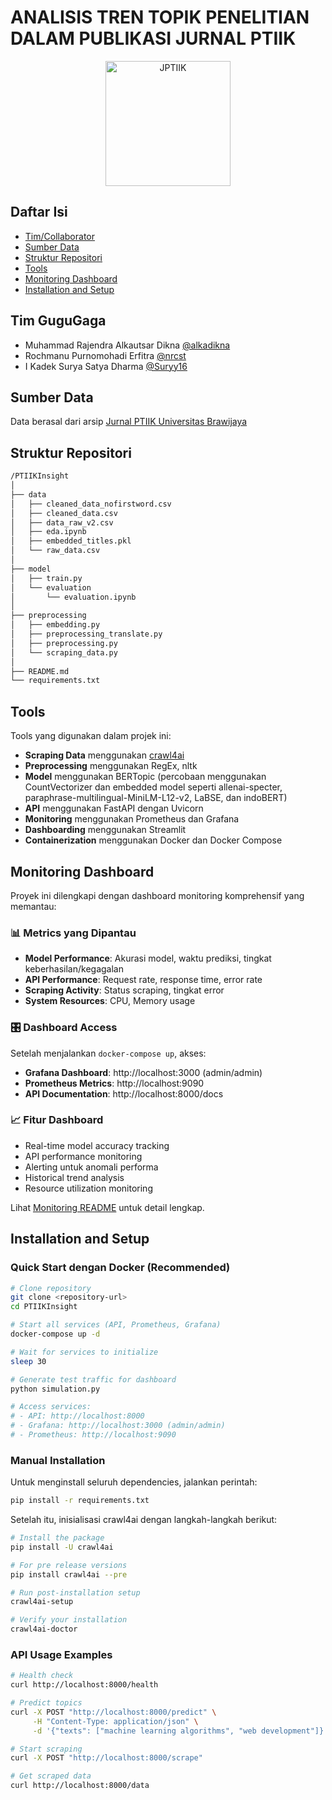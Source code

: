 # ANALISIS TREN TOPIK PENELITIAN DALAM PUBLIKASI JURNAL PTIIK

<p align="center">
  <img src="https://github.com/user-attachments/assets/51ba4164-4edc-4c26-bdb2-e21cfbc94abd" alt="JPTIIK" height="200"/>
</p>

## Daftar Isi
- [Tim/Collaborator](#tim-gugugaga)
- [Sumber Data](#sumber-data)
- [Struktur Repositori](#struktur-repositori)
- [Tools](#tools)
- [Monitoring Dashboard](#monitoring-dashboard)
- [Installation and Setup](#installation-and-setup)

## Tim GuguGaga
- Muhammad Rajendra Alkautsar Dikna [@alkadikna](http://github.com/alkadikna)
- Rochmanu Purnomohadi Erfitra [@nrcst](http://github.com/nrcst)
- I Kadek Surya Satya Dharma [@Suryy16](http://github.com/suryy16)

## Sumber Data
Data berasal dari arsip [Jurnal PTIIK Universitas Brawijaya](https://j-ptiik.ub.ac.id/index.php/j-ptiik/issue/archive)

## Struktur Repositori
```bash
/PTIIKInsight  
│  
├── data  
│   ├── cleaned_data_nofirstword.csv  
│   ├── cleaned_data.csv  
│   ├── data_raw_v2.csv  
│   ├── eda.ipynb  
│   ├── embedded_titles.pkl  
│   └── raw_data.csv  
│  
├── model  
│   ├── train.py  
│   └── evaluation  
│       └── evaluation.ipynb  
│  
├── preprocessing  
│   ├── embedding.py  
│   ├── preprocessing_translate.py  
│   ├── preprocessing.py  
│   └── scraping_data.py  
│  
├── README.md 
└── requirements.txt
```

## Tools
Tools yang digunakan dalam projek ini:
- **Scraping Data** menggunakan [crawl4ai](https://github.com/unclecode/crawl4ai)
- **Preprocessing** menggunakan RegEx, nltk
- **Model** menggunakan BERTopic (percobaan menggunakan CountVectorizer dan embedded model seperti allenai-specter, paraphrase-multilingual-MiniLM-L12-v2, LaBSE, dan indoBERT)
- **API** menggunakan FastAPI dengan Uvicorn
- **Monitoring** menggunakan Prometheus dan Grafana
- **Dashboarding** menggunakan Streamlit
- **Containerization** menggunakan Docker dan Docker Compose

## Monitoring Dashboard

Proyek ini dilengkapi dengan dashboard monitoring komprehensif yang memantau:

### 📊 Metrics yang Dipantau
- **Model Performance**: Akurasi model, waktu prediksi, tingkat keberhasilan/kegagalan
- **API Performance**: Request rate, response time, error rate
- **Scraping Activity**: Status scraping, tingkat error
- **System Resources**: CPU, Memory usage

### 🎛️ Dashboard Access
Setelah menjalankan `docker-compose up`, akses:
- **Grafana Dashboard**: http://localhost:3000 (admin/admin)
- **Prometheus Metrics**: http://localhost:9090
- **API Documentation**: http://localhost:8000/docs

### 📈 Fitur Dashboard
- Real-time model accuracy tracking
- API performance monitoring
- Alerting untuk anomali performa
- Historical trend analysis
- Resource utilization monitoring

Lihat [Monitoring README](monitoring/README.md) untuk detail lengkap.

## Installation and Setup

### Quick Start dengan Docker (Recommended)
```bash
# Clone repository
git clone <repository-url>
cd PTIIKInsight

# Start all services (API, Prometheus, Grafana)
docker-compose up -d

# Wait for services to initialize
sleep 30

# Generate test traffic for dashboard
python simulation.py

# Access services:
# - API: http://localhost:8000
# - Grafana: http://localhost:3000 (admin/admin)  
# - Prometheus: http://localhost:9090
```

### Manual Installation
Untuk menginstall seluruh dependencies, jalankan perintah:

```bash
pip install -r requirements.txt
```

Setelah itu, inisialisasi crawl4ai dengan langkah-langkah berikut:
```bash
# Install the package
pip install -U crawl4ai

# For pre release versions
pip install crawl4ai --pre

# Run post-installation setup
crawl4ai-setup

# Verify your installation
crawl4ai-doctor
```

### API Usage Examples
```bash
# Health check
curl http://localhost:8000/health

# Predict topics
curl -X POST "http://localhost:8000/predict" \
     -H "Content-Type: application/json" \
     -d '{"texts": ["machine learning algorithms", "web development"]}'

# Start scraping
curl -X POST "http://localhost:8000/scrape"

# Get scraped data
curl http://localhost:8000/data
```